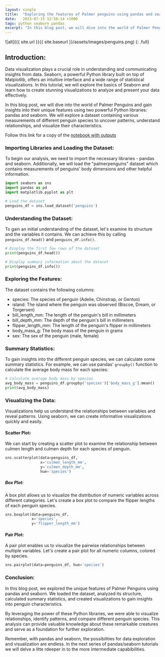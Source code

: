 ```yaml
---
layout: single
title:  "Exploring the features of Palmer penguins using pandas and seaborn"
date:   2023-07-15 12:50:14 +1000
tags: python seaborn pandas
excerpt: "In this blog post, we will dive into the world of Palmer Penguins and gain insights into their unique features using two powerful Python libraries: pandas and seaborn."
---
```


![alt]({{ site.url }}{{ site.baseurl }}/assets/images/penguins.png)
{: .full}

## Introduction:

Data visualization plays a crucial role in understanding and communicating insights from data. Seaborn, a powerful Python library built on top of Matplotlib, offers an intuitive interface and a wide range of statistical visualizations. In this tutorial, we will explore the basics of Seaborn and learn how to create stunning visualizations to analyze and present your data effectively.

 In this blog post, we will dive into the world of Palmer Penguins and gain insights into their unique features using two powerful Python libraries: pandas and seaborn. We will explore a dataset containing various measurements of different penguin species to uncover patterns, understand relationships, and visualize their characteristics.

 Follow this link for a copy of the [notebook with outputs](https://github.com/johnmarquess/blog/blob/main/assets/notebooks/example1.ipynb)

### Importing Libraries and Loading the Dataset:

To begin our analysis, we need to import the necessary libraries - pandas and seaborn. Additionally, we will load the "palmerpenguins" dataset which contains measurements of penguins' body dimensions and other helpful information.

``` python
import seaborn as sns
import pandas as pd
import matplotlib.pyplot as plt

# Load the dataset
penguins_df = sns.load_dataset('penguins')
```

### Understanding the Dataset:
To gain an initial understanding of the dataset, let's examine its structure and the variables it contains. We can achieve this by calling `penguins_df.head()` and `penguins_df.info()`.

``` python
# Display the first few rows of the dataset
print(penguins_df.head())

# Display summary information about the dataset
print(penguins_df.info())
```

### Exploring the Features:

The dataset contains the following columns:
- species: The species of penguin (Adelie, Chinstrap, or Gentoo)
- island: The island where the penguin was observed (Biscoe, Dream, or Torgersen)
- bill_length_mm: The length of the penguin's bill in millimeters
- bill_depth_mm: The depth of the penguin's  bill in millimeters
- flipper_length_mm: The length of the penguin's flipper in millimeters
- body_mass_g: The body mass of the penguin in grams
- sex: The sex of the penguin (male, female)

### Summary Statistics:
To gain insights into the different penguin species, we can calculate some summary statistics. For example, we can use pandas' `groupby()` function to calculate the average body mass for each species:

``` python
# Calculate average body mass by species
avg_body_mass = penguins_df.groupby('species')['body_mass_g'].mean()
print(avg_body_mass)
```

### Visualizing the Data:
Visualizations help us understand the relationships between variables and reveal patterns. Using seaborn, we can create informative visualizations quickly and easily.

#### Scatter Plot:
We can start by creating a scatter plot to examine the relationship between culmen length and culmen depth for each species of penguin.

``` python
sns.scatterplot(data=penguins_df, 
                x='culmen_length_mm', 
                y='culmen_depth_mm', 
                hue='species')
```

##### Box Plot:
A box plot allows us to visualize the distribution of numeric variables across different categories. Let's create a box plot to compare the flipper lengths of each penguin species.

``` python
sns.boxplot(data=penguins_df, 
            x='species',
            y='flipper_length_mm')
```

#### Pair Plot:
A pair plot enables us to visualize the pairwise relationships between multiple variables. Let's create a pair plot for all numeric columns, colored by species.

``` python
sns.pairplot(data=penguins_df, hue='species')
```

### Conclusion:

In this blog post, we explored the unique features of Palmer Penguins using pandas and seaborn. We loaded the dataset, analyzed its structure, calculated summary statistics, and created visualizations to gain insights into penguin characteristics.

By leveraging the power of these Python libraries, we were able to visualize relationships, identify patterns, and compare different penguin species. This analysis can provide valuable knowledge about these remarkable creatures and serve as a foundation for further exploration.

Remember, with pandas and seaborn, the possibilities for data exploration and visualization are endless. In the next series of pandas/seaborn tutorials we will delve a litte rdeeper in to the more intermediate capabibilities.

